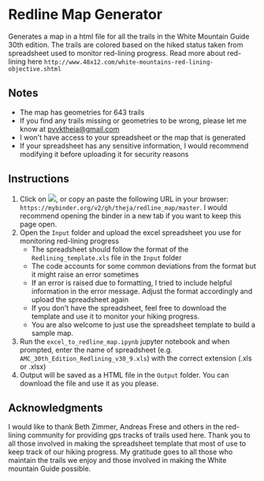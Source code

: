 # Redline Map Generator


Generates a map in a html file for all the trails in the White Mountain Guide 30th edition. The trails are colored based on the hiked status taken from spreadsheet used to monitor red-lining progress. Read more about red-lining here `http://www.48x12.com/white-mountains-red-lining-objective.shtml`


## Notes
* The map has geometries for 643 trails
* If you find any trails missing or geometries to be wrong, please let me know at pvvktheja@gmail.com
* I won't have access to your spreadsheet or the map that is generated
* If your spreadsheet has any sensitive information, I would recommend modifying it before uploading it for security reasons

## Instructions
1. Click on <a href="https://mybinder.org/v2/gh/theja/redline_map/master"><img src="http://mybinder.org/badge_logo.svg"></a>, or copy an paste the following URL in your browser:
`https://mybinder.org/v2/gh/theja/redline_map/master`. I would recommend opening the binder in a new tab if you want to keep this page open.
2. Open the `Input` folder and upload the excel spreadsheet you use for monitoring red-lining progress
    * The spreadsheet should follow the format of the `Redlining_template.xls` file in the `Input` folder
    * The code accounts for some common deviations from the format but it might raise an error sometimes
    * If an error is raised due to formatting, I tried to include helpful information in the error message. Adjust the format accordingly and upload the spreadsheet again
    * If you don't have the spreadsheet, feel free to download the template and use it to monitor your hiking progress.
    * You are also welcome to just use the spreadsheet template to build a sample map.
3. Run the `excel_to_redline_map.ipynb` jupyter notebook and when prompted, enter the name of spreadsheet (e.g. `AMC_30th_Edition_Redlining_v30_9.xls`) with the correct extension (.xls or .xlsx)
4. Output will be saved as a HTML file in the `Output` folder. You can download the file and use it as you please.

## Acknowledgments
I would like to thank Beth Zimmer, Andreas Frese and others in the red-lining community for providing gps tracks of trails used here. Thank you to all those involved in making the spreadsheet template that most of use to keep track of our hiking progress. My gratitude goes to all those who maintain the trails we enjoy and those involved in making the White mountain Guide possible.
